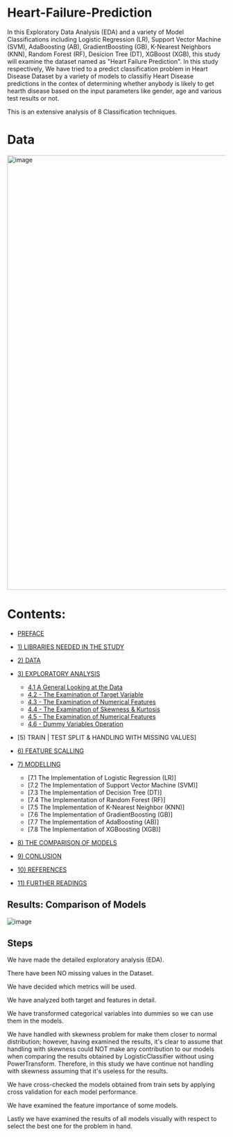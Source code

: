 # Heart-Failure-Prediction
In this Exploratory Data Analysis (EDA) and a variety of Model Classifications including Logistic Regression (LR), Support Vector Machine (SVM), AdaBoosting (AB), GradientBoosting (GB), K-Nearest Neighbors (KNN), Random Forest (RF), Desicion Tree (DT), XGBoost (XGB), this study will examine the dataset named as "Heart Failure Prediction".
In this study respectively, We have tried to a predict classification problem in Heart Disease Dataset by a variety of models to classifiy Heart Disease predictions in the contex of determining whether anybody is likely to get hearth disease based on the input parameters like gender, age and various test results or not.

This is an extensive analysis of 8 Classification techniques.

# Data
<img width="1003" alt="image" src="https://github.com/Amrapali03/Heart-Failure-Prediction/assets/114306627/e3156752-a7b8-4f92-be94-5d2bfd38f624">



# Contents:


* [   PREFACE](#0)
* [1) LIBRARIES NEEDED IN THE STUDY](#1)

* [2) DATA](#2)

* [3) EXPLORATORY ANALYSIS](#3)
    * [4.1 A General Looking at the Data](#4.1)
    * [4.2 - The Examination of Target Variable](#4.2)
    * [4.3 - The Examination of Numerical Features](#4.3)
    * [4.4 - The Examination of Skewness & Kurtosis](#4.4)
    * [4.5 - The Examination of Numerical Features](#4.5)
    * [4.6 - Dummy Variables Operation](#4.6)    
* [5) TRAIN | TEST SPLIT & HANDLING WITH MISSING VALUES]
* [6) FEATURE SCALLING](#6)
* [7) MODELLING](#7)    
    * [7.1 The Implementation of Logistic Regression (LR)]
    * [7.2 The Implementation of Support Vector Machine (SVM)] 
    * [7.3 The Implementation of Decision Tree (DT)]
    * [7.4 The Implementation of Random Forest (RF)]
    * [7.5 The Implementation of K-Nearest Neighbor (KNN)]
    * [7.6 The Implementation of GradientBoosting (GB)]   
    * [7.7 The Implementation of AdaBoosting (AB)]     
    * [7.8 The Implementation of XGBoosting (XGB)]  
* [8) THE COMPARISON OF MODELS](#8)
* [9) CONLUSION](#9)
* [10) REFERENCES](#10)
* [11) FURTHER READINGS](#11)

## Results: Comparison of Models
![image](https://github.com/Amrapali03/Heart-Failure-Prediction/assets/114306627/826e3cd5-00f8-41db-8e66-5a912ffcd181)


## Steps

We have made the detailed exploratory analysis (EDA).

There have been NO missing values in the Dataset.

We have decided which metrics will be used.

We have analyzed both target and features in detail.

We have transformed categorical variables into dummies so we can use them in the models.

We have handled with skewness problem for make them closer to normal distribution; however, having examined the results, it's clear to assume that handling with skewness could NOT make any contribution to our models when comparing the results obtained by LogisticClassifier without using PowerTransform. Therefore, in this study we have continue not handling with skewness assuming that it's useless for the results.

We have cross-checked the models obtained from train sets by applying cross validation for each model performance.

We have examined the feature importance of some models.

Lastly we have examined the results of all models visually with respect to select the best one for the problem in hand.
